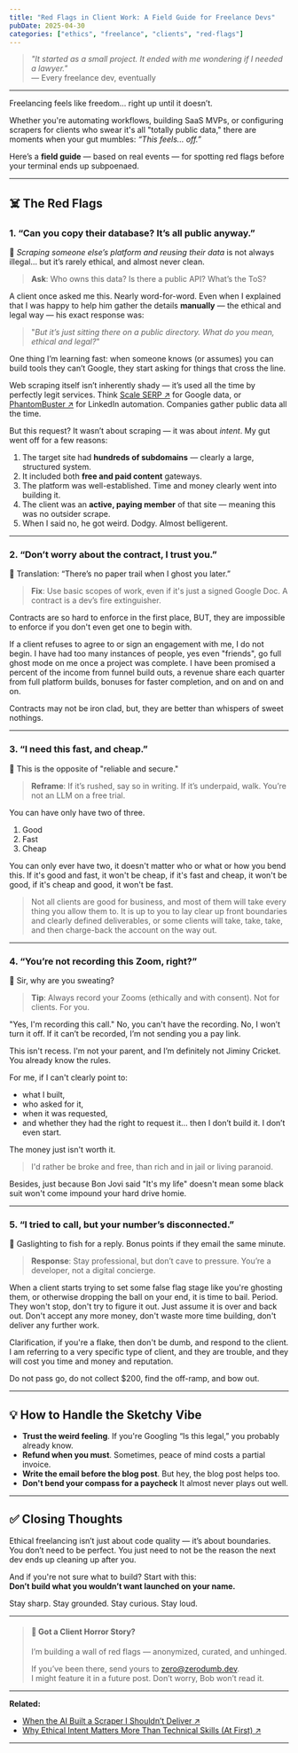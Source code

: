 ```yaml
---
title: "Red Flags in Client Work: A Field Guide for Freelance Devs"
pubDate: 2025-04-30
categories: ["ethics", "freelance", "clients", "red-flags"]
---
```


> _"It started as a small project. It ended with me wondering if I needed a lawyer."_  
> — Every freelance dev, eventually

---

Freelancing feels like freedom... right up until it doesn’t.

Whether you're automating workflows, building SaaS MVPs, or configuring scrapers for clients who swear it's all "totally public data," there are moments when your gut mumbles: *“This feels... off.”*

Here’s a **field guide** — based on real events — for spotting red flags before your terminal ends up subpoenaed.

---

## ☠️ The Red Flags

### 1. “Can you copy their database? It’s all public anyway.”

🚩 *Scraping someone else’s platform and reusing their data* is not always illegal… but it’s rarely ethical, and almost never clean.

> **Ask**: Who owns this data? Is there a public API? What’s the ToS?

A client once asked me this. Nearly word-for-word. Even when I explained that I was happy to help him gather the details **manually** — the ethical and legal way — his exact response was:

> "_But it’s just sitting there on a public directory. What do you mean, ethical and legal?_"

One thing I’m learning fast: when someone knows (or assumes) you can build tools they can’t Google, they start asking for things that cross the line.

Web scraping itself isn’t inherently shady — it’s used all the time by perfectly legit services. Think [Scale SERP &#8599;](https://www.scaleserp.com/) for Google data, or [PhantomBuster &#8599;](https://phantombuster.com/) for LinkedIn automation. Companies gather public data all the time.

But this request? It wasn’t about scraping — it was about *intent*. My gut went off for a few reasons:

1. The target site had **hundreds of subdomains** — clearly a large, structured system.
2. It included both **free and paid content** gateways.
3. The platform was well-established. Time and money clearly went into building it.
4. The client was an **active, paying member** of that site — meaning this was no outsider scrape.
5. When I said no, he got weird. Dodgy. Almost belligerent.

---

### 2. “Don’t worry about the contract, I trust you.”

🚩 Translation: “There’s no paper trail when I ghost you later.”

> **Fix**: Use basic scopes of work, even if it's just a signed Google Doc. A contract is a dev’s fire extinguisher.

Contracts are so hard to enforce in the first place, BUT, they are impossible to enforce if you don't even get one to begin with. 

If a client refuses to agree to or sign an engagement with me, I do not begin. I have had too many instances of people, yes even "friends", go full ghost mode on me once a project was complete. I have been promised a percent of the income from funnel build outs, a revenue share each quarter from full platform builds, bonuses for faster completion, and on and on and on. 

Contracts may not be iron clad, but, they are better than whispers of sweet nothings. 

---

### 3. “I need this fast, and cheap.”

🚩 This is the opposite of "reliable and secure."

> **Reframe**: If it’s rushed, say so in writing. If it’s underpaid, walk. You’re not an LLM on a free trial.

You can have only have two of three. 

1. Good
2. Fast
3. Cheap

You can only ever have two, it doesn't matter who or what or how you bend this. If it's good and fast, it won't be cheap, if it's fast and cheap, it won't be good, if it's cheap and good, it won't be fast. 

>Not all clients are good for business, and most of them will take every thing you allow them to. It is up to you to lay clear up front boundaries and clearly defined deliverables, or some clients will take, take, take, and then charge-back the account on the way out. 

---

### 4. “You’re not recording this Zoom, right?”

🚩 Sir, why are you sweating?

> **Tip**: Always record your Zooms (ethically and with consent). Not for clients. For you.

"Yes, I'm recording this call."
No, you can't have the recording.
No, I won’t turn it off.
If it can’t be recorded, I’m not sending you a pay link.

This isn't recess. I'm not your parent, and I’m definitely not Jiminy Cricket. You already know the rules.

For me, if I can't clearly point to:
- what I built,
- who asked for it,
- when it was requested,
- and whether they had the right to request it...
  then I don’t build it. I don’t even start.

The money just isn't worth it. 

>I'd rather be broke and free, than rich and in jail or living paranoid. 

Besides, just because Bon Jovi said "It's my life" doesn't mean some black suit won't come impound your hard drive homie. 

---

### 5. “I tried to call, but your number’s disconnected.”

🚩 Gaslighting to fish for a reply. Bonus points if they email the same minute.

> **Response**: Stay professional, but don’t cave to pressure. You’re a developer, not a digital concierge.

When a client starts trying to set some false flag stage like you're ghosting them, or otherwise dropping the ball on your end, it is time to bail. Period. They won't stop, don't try to figure it out. Just assume it is over and back out. Don't accept any more money, don't waste more time building, don't deliver any further work. 

Clarification, if you're a flake, then don't be dumb, and respond to the client. I am referring to a very specific type of client, and they are trouble, and they will cost you time and money and reputation. 

Do not pass go, do not collect $200, find the off-ramp, and bow out. 

---

## 💡 How to Handle the Sketchy Vibe

- **Trust the weird feeling**. If you're Googling “Is this legal,” you probably already know.
- **Refund when you must**. Sometimes, peace of mind costs a partial invoice.
- **Write the email before the blog post**. But hey, the blog post helps too.
- **Don't bend your compass for a paycheck** It almost never plays out well. 

---

## ✅ Closing Thoughts

Ethical freelancing isn’t just about code quality — it’s about boundaries.  
You don’t need to be perfect. You just need to not be the reason the next dev ends up cleaning up after you.

And if you're not sure what to build? Start with this:  
**Don’t build what you wouldn’t want launched on your name.**

Stay sharp. Stay grounded. Stay curious. Stay loud.

---

> #### 💬 Got a Client Horror Story?
>  
> I’m building a wall of red flags — anonymized, curated, and unhinged.  
>  
> If you’ve been there, send yours to <a href="mailto:zero@zerodumb.dev">zero@zerodumb.dev</a>.  
> I might feature it in a future post. Don’t worry, Bob won’t read it.

---

**Related:**
- [When the AI Built a Scraper I Shouldn’t Deliver &#8599;](/blog/flagged-for-ethics)
- [Why Ethical Intent Matters More Than Technical Skills (At First) &#8599;](/blog/ethics-before-skill)

---


